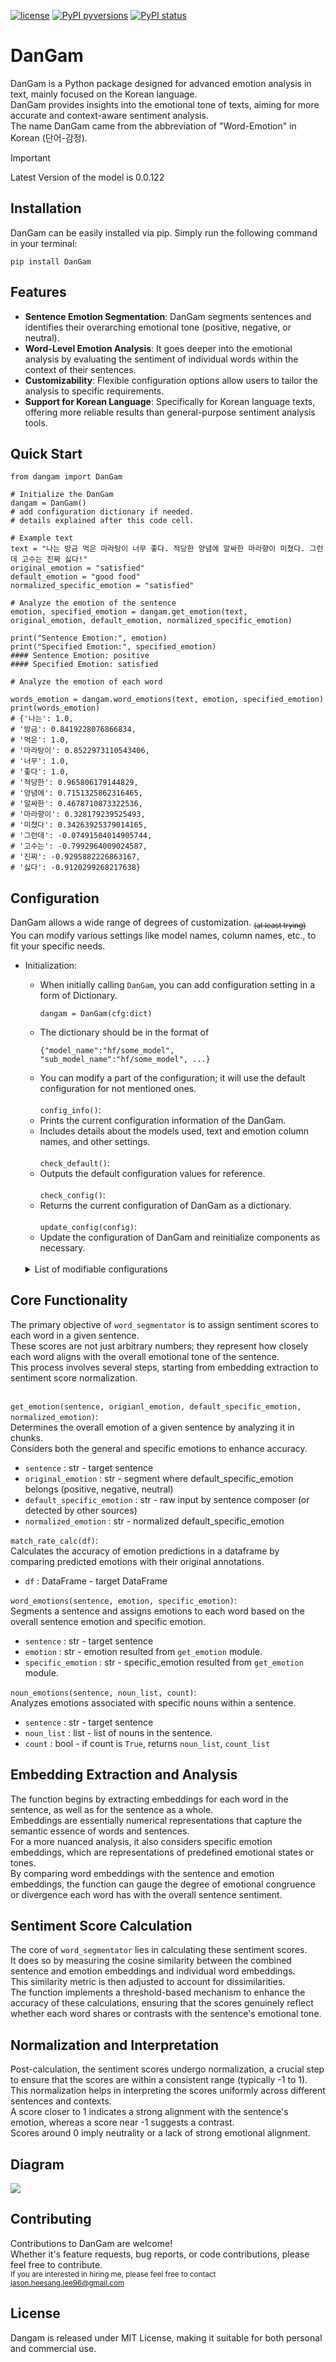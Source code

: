 [![license](https://img.shields.io/badge/License-MIT-brightgreen.svg)](https://github.com/jasonheesanglee/DanGam/blob/master/LICENSE)
[![PyPI pyversions](https://img.shields.io/pypi/pyversions/DanGam.svg)](https://pypi.python.org/pypi/DanGam/)
[![PyPI status](https://img.shields.io/pypi/status/DanGam.svg)](https://pypi.python.org/pypi/DanGam/)

# DanGam

DanGam is a Python package designed for advanced emotion analysis in text, mainly focused on the Korean language.<br>
DanGam provides insights into the emotional tone of texts, aiming for more accurate and context-aware sentiment analysis.<br>
The name DanGam came from the abbreviation of "Word-Emotion" in Korean (단어-감정).

> [!IMPORTANT]
> Latest Version of the model is 0.0.122

## Installation
DanGam can be easily installed via pip. Simply run the following command in your terminal:<br>
```shell
pip install DanGam
```

## Features
- **Sentence Emotion Segmentation**: DanGam segments sentences and identifies their overarching emotional tone (positive, negative, or neutral).
- **Word-Level Emotion Analysis**: It goes deeper into the emotional analysis by evaluating the sentiment of individual words within the context of their sentences.
- **Customizability**: Flexible configuration options allow users to tailor the analysis to specific requirements.
- **Support for Korean Language**: Specifically for Korean language texts, offering more reliable results than general-purpose sentiment analysis tools.

## Quick Start
```
from dangam import DanGam
```

```shell
# Initialize the DanGam
dangam = DanGam()
# add configuration dictionary if needed.
# details explained after this code cell.

# Example text
text = "나는 방금 먹은 마라탕이 너무 좋다. 적당한 양념에 알싸한 마라향이 미쳤다. 그런데 고수는 진짜 싫다!"
original_emotion = "satisfied"
default_emotion = "good food"
normalized_specific_emotion = "satisfied"

# Analyze the emotion of the sentence
emotion, specified_emotion = dangam.get_emotion(text, original_emotion, default_emotion, normalized_specific_emotion)

print("Sentence Emotion:", emotion)
print("Specified Emotion:", specified_emotion)
#### Sentence Emotion: positive
#### Specified Emotion: satisfied

# Analyze the emotion of each word

words_emotion = dangam.word_emotions(text, emotion, specified_emotion)
print(words_emotion)
# {'나는': 1.0,
# '방금': 0.8419228076866834,
# '먹은': 1.0,
# '마라탕이': 0.8522973110543406,
# '너무': 1.0,
# '좋다': 1.0,
# '적당한': 0.965806179144829,
# '양념에': 0.7151325862316465,
# '알싸한': 0.4678710873322536,
# '마라향이': 0.328179239525493,
# '미쳤다': 0.34263925379014165,
# '그런데': -0.07491504014905744,
# '고수는': -0.7992964009024587,
# '진짜': -0.9295882226863167,
# '싫다': -0.9120299268217638}
```

## Configuration
DanGam allows a wide range of degrees of customization. <sub>~~(at least trying)~~</sub> <br>
You can modify various settings like model names, column names, etc., to fit your specific needs.
- Initialization:
  - When initially calling `DanGam`, you can add configuration setting in a form of Dictionary.<br>
    ```
    dangam = DanGam(cfg:dict)
    ```
  - The dictionary should be in the format of<br>
    ```
    {"model_name":"hf/some_model", "sub_model_name":"hf/some_model", ...}
    ```
  - You can modify a part of the configuration; it will use the default configuration for not mentioned ones.<br><br>
`config_info()`:
  - Prints the current configuration information of the DanGam.
  - Includes details about the models used, text and emotion column names, and other settings.<br><br>
`check_default()`:
  - Outputs the default configuration values for reference.<br><br>
`check_config()`:
  - Returns the current configuration of DanGam as a dictionary.<br><br>
`update_config(config)`:
  - Update the configuration of DanGam and reinitialize components as necessary.<br><br>
  
  <details>
    <summary>List of modifiable configurations</summary>
      
      - model_name
        - The model that will run through the first loop of the sentence segmentation.
  
      - sub_model_name
        - The model that will run through the second loop of the sentence segmentation.
  
      - word_senti_model_name
        - The model that will through the loop of the word segmentation.
  
      - text_col
        - The name of the column that you want to segment the emotion.
  
      - default_emotion_column
        - Pre-labeled emotion by user.
  
      - original_emotion_column
        - Pre-segmented emotions by user.
        - Performs the best if this section is segmented into 'positive', 'negative', 'neutral'.
        - Used for accuracy evaluation.
  
      - normalized_emotion_column
        - Normalized pre-labeled emotion.
        - Performs the best if this section is in English.
        - Directly used from the second loop, since it will only segment positive, negative, neutral.
        - Not into 60 different emotions.
  
      - sentence_emotion_column
        - The column name of sentence emotion (pos/neg/neut) you want this module to set.
  
      - sentence_specific_emotion_column
        - The column name of sentence emotion (pos/neg/neut) you want this module to set.
  
      - truncation
        - Turning on and off Truncation throughout the module.
  
      - max_length
        - Max length for chunk_text
  
      - emotion_threshold
        - The threshold for emotion and specific emotion embeddings are adjusted accordingly to refine the combined embedding, ensuring a more nuanced sentiment analysis.

      - alignment_threshold
        - The threshold for the cosine similarity between the combined sentence-emotion embedding and each individual word embedding.
  
      - emotion_weight_reach_threshold
        - The weight to be multiplied on emotion embedding when similarity exceeds the threshold.
  
      - emotion_weight_not_reach_threshold
        - The weight to be multiplied on emotion embedding when similarity doesn't exceed the threshold.
  
      - specific_weight_reach_threshold
        - The weight to be multiplied on specific emotion embedding when similarity exceeds the threshold.
  
      - specific_weight_not_reach_threshold
        - The weight to be multiplied on specific emotion embedding when similarity doesn't exceed the threshold.
  
      - noun_threshold
        - The threshold for deciding the emotion segment of a word.
  </details>

## Core Functionality
The primary objective of `word_segmentator` is to assign sentiment scores to each word in a given sentence.<br>
These scores are not just arbitrary numbers; they represent how closely each word aligns with the overall emotional tone of the sentence.<br>This process involves several steps, starting from embedding extraction to sentiment score normalization.<br><br>

`get_emotion(sentence, origianl_emotion, default_specific_emotion, normalized_emotion)`:<br>
  Determines the overall emotion of a given sentence by analyzing it in chunks.<br>
  Considers both the general and specific emotions to enhance accuracy.

  - `sentence` : str - target sentence
  - `original_emotion` : str - segment where default_specific_emotion belongs (positive, negative, neutral)
  - `default_specific_emotion` : str - raw input by sentence composer (or detected by other sources)
  - `normalized_emotion` : str - normalized default_specific_emotion
  
`match_rate_calc(df)`:<br>
  Calculates the accuracy of emotion predictions in a dataframe by comparing predicted emotions with their original annotations.
    
  - `df` : DataFrame - target DataFrame
    
`word_emotions(sentence, emotion, specific_emotion)`:<br>
  Segments a sentence and assigns emotions to each word based on the overall sentence emotion and specific emotion.
    
  - `sentence` : str - target sentence
  - `emotion` : str - emotion resulted from `get_emotion` module.
  - `specific_emotion` : str - specific_emotion resulted from `get_emotion` module.
    
`noun_emotions(sentence, noun_list, count)`:<br>
  Analyzes emotions associated with specific nouns within a sentence.
    
  - `sentence` : str - target sentence
  - `noun_list` : list - list of nouns in the sentence.
  - `count` : bool - if count is `True`, returns `noun_list`, `count_list`

## Embedding Extraction and Analysis
The function begins by extracting embeddings for each word in the sentence, as well as for the sentence as a whole.<br>Embeddings are essentially numerical representations that capture the semantic essence of words and sentences.<br>For a more nuanced analysis, it also considers specific emotion embeddings, which are representations of predefined emotional states or tones.<br>By comparing word embeddings with the sentence and emotion embeddings, the function can gauge the degree of emotional congruence or divergence each word has with the overall sentence sentiment.

## Sentiment Score Calculation
The core of `word_segmentator` lies in calculating these sentiment scores.<br>It does so by measuring the cosine similarity between the combined sentence and emotion embeddings and individual word embeddings.<br>This similarity metric is then adjusted to account for dissimilarities.<br>The function implements a threshold-based mechanism to enhance the accuracy of these calculations, ensuring that the scores genuinely reflect whether each word shares or contrasts with the sentence's emotional tone.

## Normalization and Interpretation
Post-calculation, the sentiment scores undergo normalization, a crucial step to ensure that the scores are within a consistent range (typically -1 to 1).<br>This normalization helps in interpreting the scores uniformly across different sentences and contexts.<br>A score closer to 1 indicates a strong alignment with the sentence's emotion, whereas a score near -1 suggests a contrast.<br>Scores around 0 imply neutrality or a lack of strong emotional alignment.

## Diagram
<img src="https://github.com/jasonheesanglee/dangam/blob/2da81bac42fde4688590c5c6981d496ea5d10fa1/data/DanGam.png">

## Contributing
Contributions to DanGam are welcome!<br>
Whether it's feature requests, bug reports, or code contributions, please feel free to contribute.<br>
<sub>If you are interested in hiring me, please feel free to contact <a href="mailto:jason.heesang.lee96@gmail.com">jason.heesang.lee96@gmail.com</a>

## License
Dangam is released under MIT License, making it suitable for both personal and commercial use.

